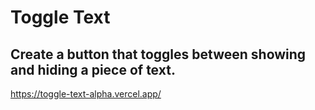 # Toggle Text
## Create a button that toggles between showing and hiding a piece of text.
https://toggle-text-alpha.vercel.app/
